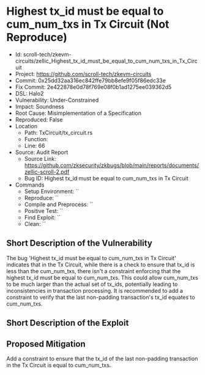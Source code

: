 # Highest tx_id must be equal to cum_num_txs in Tx Circuit (Not Reproduce)

* Id: scroll-tech/zkevm-circuits/zellic_Highest_tx_id_must_be_equal_to_cum_num_txs_in_Tx_Circuit
* Project: https://github.com/scroll-tech/zkevm-circuits
* Commit: 0x25dd32aa316ec842ffe79bb8efe9f05f86edc33e
* Fix Commit: 2e422878e0d78f769e08f0b1ad1275ee039362d5
* DSL: Halo2
* Vulnerability: Under-Constrained
* Impact: Soundness
* Root Cause: Misimplementation of a Specification
* Reproduced: False
* Location
  - Path: TxCircuit/tx_circuit.rs
  - Function: 
  - Line: 66
* Source: Audit Report
  - Source Link: https://github.com/zksecurity/zkbugs/blob/main/reports/documents/zellic-scroll-2.pdf
  - Bug ID: Highest tx_id must be equal to cum_num_txs in Tx Circuit
* Commands
  - Setup Environment: ``
  - Reproduce: ``
  - Compile and Preprocess: ``
  - Positive Test: ``
  - Find Exploit: ``
  - Clean: ``

## Short Description of the Vulnerability

The bug 'Highest tx_id must be equal to cum_num_txs in Tx Circuit' indicates that in the Tx Circuit, while there is a check to ensure that tx_id is less than the cum_num_txs, there isn't a constraint enforcing that the highest tx_id must be equal to cum_num_txs. This could allow cum_num_txs to be much larger than the actual set of tx_ids, potentially leading to inconsistencies in transaction processing. It is recommended to add a constraint to verify that the last non-padding transaction's tx_id equates to cum_num_txs.

## Short Description of the Exploit



## Proposed Mitigation

Add a constraint to ensure that the tx_id of the last non-padding transaction in the Tx Circuit is equal to cum_num_txs.


